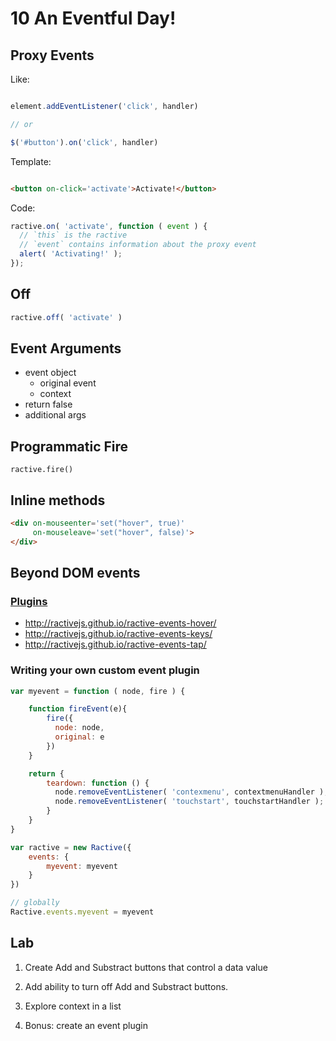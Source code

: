 # 10 An Eventful Day!

## Proxy Events

Like:

```js

element.addEventListener('click', handler)

// or

$('#button').on('click', handler)
```
Template:

```html

<button on-click='activate'>Activate!</button>

```
Code:
```js
ractive.on( 'activate', function ( event ) {
  // `this` is the ractive
  // `event` contains information about the proxy event
  alert( 'Activating!' );
});
```

## Off

```js
ractive.off( 'activate' )
```

## Event Arguments

* event object
	* original event
	* context
* return false
* additional args

## Programmatic Fire

```
ractive.fire()
```

## Inline methods

```html
<div on-mouseenter='set("hover", true)'
	 on-mouseleave='set("hover", false)'>
</div>
```
## Beyond DOM events

### [Plugins](http://docs.ractivejs.org/latest/plugins)
* http://ractivejs.github.io/ractive-events-hover/
* http://ractivejs.github.io/ractive-events-keys/
* http://ractivejs.github.io/ractive-events-tap/

### Writing your own custom event plugin

```js
var myevent = function ( node, fire ) {

	function fireEvent(e){
		fire({
	      node: node,
	      original: e
	    })
	}

	return {
	    teardown: function () {
	      node.removeEventListener( 'contexmenu', contextmenuHandler );
	      node.removeEventListener( 'touchstart', touchstartHandler );
	    }
	}
}

var ractive = new Ractive({
	events: {
		myevent: myevent
	}
})

// globally
Ractive.events.myevent = myevent

```



## Lab

1. Create Add and Substract buttons that control a data value
2. Add ability to turn off Add and Substract buttons.
3. Explore context in a list

4. Bonus: create an event plugin
